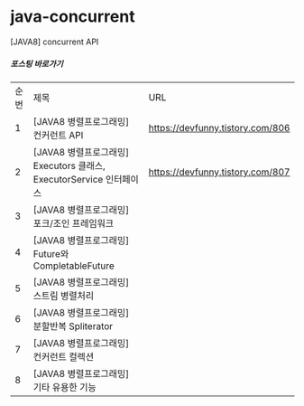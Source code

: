 # java-concurrent
[JAVA8] concurrent API 

##### 포스팅 바로가기
| | | |
|-|-|-|
|순번|제목|URL|
|1|[JAVA8 병렬프로그래밍] 컨커런트 API|https://devfunny.tistory.com/806|
|2|[JAVA8 병렬프로그래밍] Executors 클래스, ExecutorService 인터페이스|https://devfunny.tistory.com/807|
|3|[JAVA8 병렬프로그래밍] 포크/조인 프레임워크||
|4|[JAVA8 병렬프로그래밍] Future와 CompletableFuture||
|5|[JAVA8 병렬프로그래밍] 스트림 병렬처리||
|6|[JAVA8 병렬프로그래밍] 분할반복 Spliterator||
|7|[JAVA8 병렬프로그래밍] 컨커런트 컬렉션||
|8|[JAVA8 병렬프로그래밍] 기타 유용한 기능||
